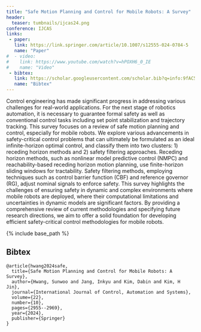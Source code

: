 ```yaml
---
title: "Safe Motion Planning and Control for Mobile Robots: A Survey"
header:
  teaser: tumbnails/ijcas24.png
conference: IJCAS
links: 
 - paper: 
   link: https://link.springer.com/article/10.1007/s12555-024-0784-5
   name: "Paper"
#  - video:
#    link: https://www.youtube.com/watch?v=hPOXH6_0_IE
#    name: "Video"
 - bibtex: 
   link: https://scholar.googleusercontent.com/scholar.bib?q=info:9fAC5x7-eUEJ:scholar.google.com/&output=citation&scisdr=ClEfF40REOOpnF2pYh4:AFWwaeYAAAAAZ-Oveh5HXpWocMwpbpTtDquVlJk&scisig=AFWwaeYAAAAAZ-Overvg9lbwPWqNIGUDCZNLpYI&scisf=4&ct=citation&cd=-1&hl=ko
   name: "Bibtex"
---
```


Control engineering has made significant progress in addressing various challenges for real-world applications. For the next stage of robotics automation, it is necessary to guarantee formal safety as well as conventional control tasks including set point stabilization and trajectory tracking. This survey focuses on a review of safe motion planning and control, especially for mobile robots. We explore various advancements in safety-critical control problems that can ultimately be formulated as an ideal infinite-horizon optimal control, and classify them into two clusters: 1) receding horizon methods and 2) safety filtering approaches. Receding horizon methods, such as nonlinear model predictive control (NMPC) and reachability-based receding horizon motion planning, use finite-horizon sliding windows for tractability. Safety filtering methods, employing techniques such as control barrier function (CBF) and reference governor (RG), adjust nominal signals to enforce safety. This survey highlights the challenges of ensuring safety in dynamic and complex environments where mobile robots are deployed, where their computational limitations and uncertainties in dynamic models are significant factors. By providing a comprehensive review of current methodologies and specifying future research directions, we aim to offer a solid foundation for developing efficient safety-critical control methodologies for mobile robots.

{% include base_path %}

## Bibtex <a id="bibtex"></a>
```
@article{hwang2024safe,
  title={Safe Motion Planning and Control for Mobile Robots: A Survey},
  author={Hwang, Sunwoo and Jang, Inkyu and Kim, Dabin and Kim, H Jin},
  journal={International Journal of Control, Automation and Systems},
  volume={22},
  number={10},
  pages={2955--2969},
  year={2024},
  publisher={Springer}
}
```
